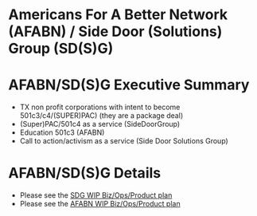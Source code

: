 # Americans For A Better Network (AFABN) / Side Door (Solutions) Group (SD(S)G)

# AFABN/SD(S)G Executive Summary

- TX non profit corporations with intent to become 501c3/c4/(SUPER)PAC) (they are a package deal)
- (Super)PAC/501c4 as a service (SideDoorGroup)
- Education 501c3 (AFABN)
- Call to action/activism as a service (Side Door Solutions Group)

# AFABN/SD(S)G Details

- Please see the [SDG WIP Biz/Ops/Product plan](https://git.knownelement.com/SideDoorGroup/SDG-bizopprodplan) 
- Please see the [AFABN WIP Biz/Ops/Product plan](https://git.knownelement.com/AFABN/AFABN-bizopprodplan)
